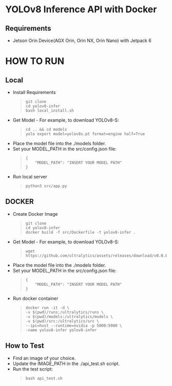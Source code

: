 # YOLOv8 Inference API with Docker
## Requirements
* Jetson Orin Device(AGX Orin, Orin NX, Orin Nano) with Jetpack 6
# HOW TO RUN
## Local
* Install Requirements
    > ```
    > git clone
    > cd yolov8-infer
    > bash local_install.sh
    > ```
* Get Model - For example, to download YOLOv8-S:
    > ```
    > cd .. && cd models
    > yolo export model=yolov8s.pt format=engine half=True
    > ```
* Place the model file into the ./models folder.
* Set your MODEL_PATH in the src/config.json file:
    > ```
    > {
    >     "MODEL_PATH": "INSERT YOUR MODEL PATH"
    > }
    > ```
* Run local server
    > ```
    > python3 src/app.py
    > ```
## DOCKER
* Create Docker Image
    > ```
    > git clone
    > cd yolov8-infer
    > docker build -f src/Dockerfile -t yolov8-infer .
    > ```
* Get Model - For example, to download YOLOv8-S:
    > ```
    > wget https://github.com/ultralytics/assets/releases/download/v0.0.0/yolov8s.pt
    > ```
* Place the model file into the ./models folder.
* Set your MODEL_PATH in the src/config.json file:
    > ```
    > {
    >     "MODEL_PATH": "INSERT YOUR MODEL PATH"
    > }
    > ```
* Run docker container
    > ```
    > docker run -it -d \
    > -v $(pwd)/runs:/ultralytics/runs \
    > -v $(pwd)/models:/ultralytics/models \
    > -v $(pwd)/src:/ultralytics/src \
    > --ipc=host --runtime=nvidia -p 5000:5000 \
    > -name yolov8-infer yolov8-infer
    > ```
## How to Test
* Find an image of your choice.
* Update the IMAGE_PATH in the ./api_test.sh script.
* Run the test script:
    > ```
    > bash api_test.sh
    > ```